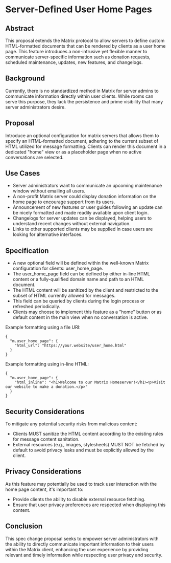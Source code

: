 # Server-Defined User Home Pages

## Abstract
This proposal extends the Matrix protocol to allow servers to define custom HTML-formatted documents that can be rendered by clients as a user home page. This feature introduces a non-intrusive yet flexible manner to communicate server-specific information such as donation requests, scheduled maintenance, updates, new features, and changelogs.

## Background
Currently, there is no standardized method in Matrix for server admins to communicate information directly within user clients. While rooms can serve this purpose, they lack the persistence and prime visibility that many server administrators desire.

## Proposal
Introduce an optional configuration for matrix servers that allows them to specify an HTML-formatted document, adhering to the current subset of HTML utilized for message formatting. Clients can render this document in a dedicated "home" view or as a placeholder page when no active conversations are selected.

## Use Cases

  - Server administrators want to communicate an upcoming maintenance window without emailing all users.
  - A non-profit Matrix server could display donation information on the home page to encourage support from its users.
  - Announcement of new features or user guides following an update can be nicely formatted and made readily available upon client login.
  - Changelogs for server updates can be displayed, helping users to understand recent changes without external navigation.
  - Links to other supported clients may be supplied in case users are looking for alternative interfaces.

## Specification

  - A new optional field will be defined within the well-known Matrix configuration for clients: user_home_page.
  - The user_home_page field can be defined by either in-line HTML content or a fully-qualified domain name and path to an HTML document.
  - The HTML content will be sanitized by the client and restricted to the subset of HTML currently allowed for messages.
  - This field can be queried by clients during the login process or refreshed periodically.
  - Clients may choose to implement this feature as a "home" button or as default content in the main view when no conversation is active.

Example formatting using a file URI:

```
{
  "m.user_home_page": {
    "html_url": "https://your.website/user_home.html"
  }
}
```

Example formatting using in-line HTML:

```
{
  "m.user_home_page": {
    "html_inline": "<h1>Welcome to our Matrix Homeserver!</h1><p>Visit our website to make a donation.</p>"
  }
}
```

## Security Considerations
To mitigate any potential security risks from malicious content:

  - Clients MUST sanitize the HTML content according to the existing rules for message content sanitation.
  - External resources (e.g., images, stylesheets) MUST NOT be fetched by default to avoid privacy leaks and must be explicitly allowed by the client.

## Privacy Considerations
As this feature may potentially be used to track user interaction with the home page content, it's important to:

  - Provide clients the ability to disable external resource fetching.
  - Ensure that user privacy preferences are respected when displaying this content.

## Conclusion
This spec change proposal seeks to empower server administrators with the ability to directly communicate important information to their users within the Matrix client, enhancing the user experience by providing relevant and timely information while respecting user privacy and security.
